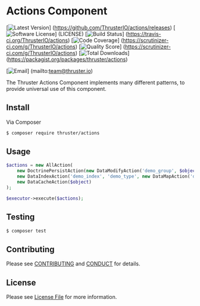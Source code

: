# Actions Component

[![Latest Version](https://img.shields.io/github/release/ThrusterIO/actions.svg?style=flat-square)]
(https://github.com/ThrusterIO/actions/releases)
[![Software License](https://img.shields.io/badge/license-MIT-brightgreen.svg?style=flat-square)]
(LICENSE)
[![Build Status](https://img.shields.io/travis/ThrusterIO/actions.svg?style=flat-square)]
(https://travis-ci.org/ThrusterIO/actions)
[![Code Coverage](https://img.shields.io/scrutinizer/coverage/g/ThrusterIO/actions.svg?style=flat-square)]
(https://scrutinizer-ci.com/g/ThrusterIO/actions)
[![Quality Score](https://img.shields.io/scrutinizer/g/ThrusterIO/actions.svg?style=flat-square)]
(https://scrutinizer-ci.com/g/ThrusterIO/actions)
[![Total Downloads](https://img.shields.io/packagist/dt/thruster/actions.svg?style=flat-square)]
(https://packagist.org/packages/thruster/actions)

[![Email](https://img.shields.io/badge/email-team@thruster.io-blue.svg?style=flat-square)]
(mailto:team@thruster.io)

The Thruster Actions Component implements many different patterns, to provide universal use of this component.


## Install

Via Composer

``` bash
$ composer require thruster/actions
```

## Usage

```php
$actions = new AllAction(
    new DoctrinePersistAction(new DataModifyAction('demo_group', $object)),
    new DataIndexAction('demo_index', 'demo_type', new DataMapAction('demo_mapper', $object)),
    new DataCacheAction($object)
);

$executor->execute($actions);
```


## Testing

``` bash
$ composer test
```


## Contributing

Please see [CONTRIBUTING](CONTRIBUTING.md) and [CONDUCT](CONDUCT.md) for details.


## License

Please see [License File](LICENSE) for more information.
